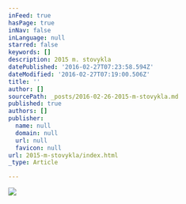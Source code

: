 ```yaml
---
inFeed: true
hasPage: true
inNav: false
inLanguage: null
starred: false
keywords: []
description: 2015 m. stovykla
datePublished: '2016-02-27T07:23:58.594Z'
dateModified: '2016-02-27T07:19:00.506Z'
title: ''
author: []
sourcePath: _posts/2016-02-26-2015-m-stovykla.md
published: true
authors: []
publisher:
  name: null
  domain: null
  url: null
  favicon: null
url: 2015-m-stovykla/index.html
_type: Article

---
```

![](https://the-grid-user-content.s3-us-west-2.amazonaws.com/b8d17af0-049f-459e-b3c6-be223a591bc0.jpg)
